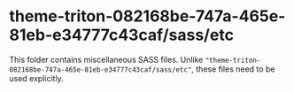 # theme-triton-082168be-747a-465e-81eb-e34777c43caf/sass/etc

This folder contains miscellaneous SASS files. Unlike `"theme-triton-082168be-747a-465e-81eb-e34777c43caf/sass/etc"`, these files
need to be used explicitly.
